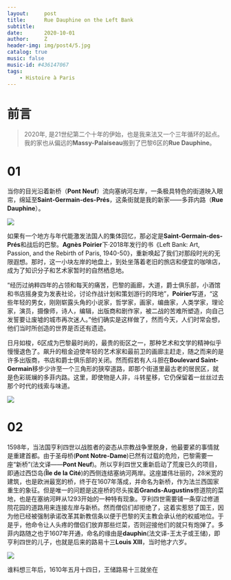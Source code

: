 ```yaml
---
layout:     post
title:      Rue Dauphine on the Left Bank
subtitle:   
date:       2020-10-01
author:     Z
header-img: img/post4/5.jpg
catalog: true
music: false
music-id: #436147067
tags:
    - Histoire à Paris
---
```


# 前言

>2020年, 是21世纪第二个十年的伊始，也是我来法又一个三年循环的起点。我的家也从偏远的**Massy-Palaiseau**搬到了巴黎6区的**Rue Dauphine**。

# 01

当你的目光沿着新桥（**Pont Neuf**）流向塞纳河左岸，一条极具特色的街道映入眼帘，绵延至**Saint-Germain-des-Prés**，这条街就是我的新家——多菲内路（**Rue Dauphine**）。

![](https://HistoireaParis.github.io/img/post4/2.jpg)

如果有一个地方与年代能激发法国人的集体回忆，那必定是**Saint-Germain-des-Prés**和战后的巴黎。**Agnès Poirier**下·2018年发行的书《Left Bank: Art, Passion, and the Rebirth of Paris, 1940-50》，重新唤起了我们对那段时光的无限遐想。那时，这一小块左岸的地盘上，到处坐落着老旧的旅店和便宜的咖啡店，成为了知识分子和艺术家暂时的自然栖息地。

“经历过纳粹四年的占领和每天的痛苦，巴黎的画廊，大道，爵士俱乐部，小酒馆和书店摇身变为发表社论，讨论作战计划和策划游行的阵地”，**Poirier**写道，“这些年轻的男女，刚刚崭露头角的小说家，哲学家，画家，编曲家，人类学家，理论家，演员，摄像师，诗人，编辑，出版商和剧作家，被二战的苦难所塑造，向自己发誓要让废墟的城市再次迷人。”他们确实是这样做了，然而今天，人们时常会想，他们当时所创造的世界是否还有遗迹。

日月如梭，6区成为巴黎最时尚的，最贵的街区之一，那种艺术和文学的精神似乎慢慢退色了。飙升的租金迫使年轻的艺术家和最前卫的画廊主赶走，随之而来的是许多出版商，书店和爵士俱乐部的关闭。然而假若有人斗胆在**Boulevard Saint-Germain**移步少许至一个三角形的狭窄道路，即那个街道里最古老的居民区，就是色彩斑斓的多菲内路。这里，即使物是人非，斗转星移，它仍保留着一丝丝过去那个时代的线索与味道。

![](https://HistoireaParis.github.io/img/post4/1.jpg)

# 02

1598年，当法国亨利四世以战胜者的姿态从宗教战争里脱身，他最要紧的事情就是重建首都。由于圣母桥(**Pont Notre-Dame**)已然有过载的危险，巴黎需要一座“新桥”(法文译——**Pont Neuf**)。所以亨利四世又重新启动了荒废已久的项目，即通过西岱岛(**Île de la Cité**)的西侧连结塞纳河两岸。这座雄伟壮丽的，28米宽的建筑，也是欧洲最宽的桥，终于在1607年落成，并命名为新桥，作为法兰西国家重生的象征。但是唯一的问题是这座桥的尽头挨着**Grands-Augustins**修道院的菜地，也是在塞纳河畔从1293开始的一种特有现象。亨利四世需要铺一条穿过修道院花园的道路用来连接左岸与新桥。然而僧侣们却拒绝了，这着实惹怒了国王，因为他已经被强制承诺改革其新教信条以便于巴黎的天主教会承认他的权威地位。于是乎，他命令让人头疼的僧侣们放弃那些烂菜，否则迎接他们的就只有炮弹了。多菲内路随之也于1607年开通，命名的缘由是**dauphin**(法文译-王太子或王储)，即亨利四世的儿子，也就是后来的路易十三**Louis XIII**，当时他才六岁。

![](https://HistoireaParis.github.io/img/post4/3.jpg)

谁料想三年后，1610年五月十四日，王储路易十三就坐在
